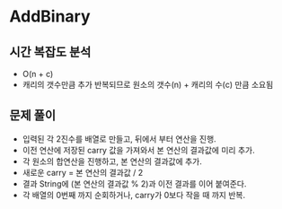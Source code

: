 ##
# AddBinary

## 시간 복잡도 분석
  - O(n + c)
  - 캐리의 갯수만큼 추가 반복되므로 원소의 갯수(n) + 캐리의 수(c) 만큼 소요됨
  
## 문제 풀이
  - 입력된 각 2진수를 배열로 만들고, 뒤에서 부터 연산을 진행.
  - 이전 연산에 저장된 carry 값을 가져와서 본 연산의 결과값에 미리 추가.
  - 각 원소의 합연산을 진행하고, 본 연산의 결과값에 추가.
  - 새로운 carry = 본 연산의 결과값 / 2
  - 결과 String에 (본 연산의 결과값 % 2)과 이전 결과를 이어 붙여준다. 
  - 각 배열의 0번째 까지 순회하거나, carry가 0보다 작을 때 까지 반복.
